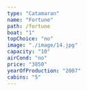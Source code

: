 ```yaml
---
type: "Catamaran"
name: "Fortune"
path: /fortune
boat: "1"
topChoice: "no"
image: "./image/14.jpg"
capacity: "10"
airCond: "no"
price: "3850"
yearOfProduction: "2007"
cabins: "5"
---
```

